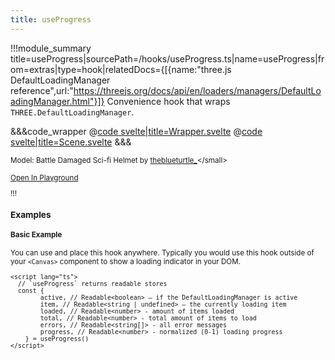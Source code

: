 ```yaml
---
title: useProgress
---
```


<script lang="ts">
import Wrapper from '$examples/use-progress/Wrapper.svelte'
</script>

!!!module_summary title=useProgress|sourcePath=/hooks/useProgress.ts|name=useProgress|from=extras|type=hook|relatedDocs={[{name:"three.js DefaultLoadingManager reference",url:"https://threejs.org/docs/api/en/loaders/managers/DefaultLoadingManager.html"}]}
Convenience hook that wraps `THREE.DefaultLoadingManager`.

<ExampleWrapper>
  <Wrapper />
</ExampleWrapper>

&&&code_wrapper
@[code svelte|title=Wrapper.svelte](../../examples/use-progress/Wrapper.svelte)
@[code svelte|title=Scene.svelte](../../examples/use-progress/Scene.svelte)
&&&

<small>Model: Battle Damaged Sci-fi Helmet by [theblueturtle\_](https://sketchfab.com/theblueturtle_)</small>

[Open In Playground](/playground/use-progress)

!!!

### Examples <!-- omit in toc -->

#### Basic Example

You can use and place this hook anywhere. Typically you would use this hook outside of your `<Canvas>` component to show a loading indicator in your DOM.

```svelte
<script lang="ts">
  // `useProgress` returns readable stores
  const {
		active, // Readable<boolean> – if the DefaultLoadingManager is active
		item, // Readable<string | undefined> – the currently loading item
		loaded, // Readable<number> - amount of items loaded
		total, // Readable<number> - total amount of items to load
		errors, // Readable<string[]> - all error messages
		progress, // Readable<number> - normalized (0-1) loading progress
	} = useProgress()
</script>
```
